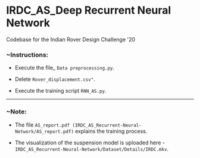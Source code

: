 # IRDC_AS_Deep Recurrent Neural Network
Codebase for the Indian Rover Design Challenge '20

### ~Instructions:

* Execute the file_ `Data preprocessing.py`.
  
* Delete `Rover_displacement.csv"`.  
  
* Execute the training script `RNN_AS.py`.

-------------------------------------------------------------------------------------------------------------------------------------------------------
### ~Note:  

* The file `AS_report.pdf (IRDC_AS_Recurrent-Neural-Network/AS_report.pdf)` explains the training process.  

* The visualization of the suspension model is uploaded here - `IRDC_AS_Recurrent-Neural-Network/Dataset/Details/IRDC.mkv`.


